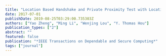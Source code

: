 ```yaml
---
title: "Location Based Handshake and Private Proximity Test with Location Tags"
date: 2017-07-01
publishDate: 2019-08-25T03:29:00.735303Z
authors: ["Yao Zheng", "Ming Li", "Wenjing Lou", "Y. Thomas Hou"]
publication_types: ["2"]
abstract: ""
featured: false
publication: "*IEEE Transactions on Dependable and Secure Computing*"
tags: ["journal"]
---
```


